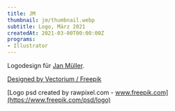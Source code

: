 ```yaml
---
title: JM
thumbnail: jm/thumbnail.webp
subtitle: Logo, März 2021
createdAt: 2021-03-00T00:00:00Z
programs:
- Illustrator
---
```


Logodesign für [Jan Müller](https://jan-mueller.at/).

<asset-image src="jm/logo_digital.webp" alt="Digitales Logo"></asset-image>
[Designed by Vectorium / Freepik](http://www.freepik.com)
<p></p>

<asset-image src="jm/logo_print.webp" alt="Gedrucktes Logo"></asset-image>
[Logo psd created by rawpixel.com - www.freepik.com](https://www.freepik.com/psd/logo)
<p></p>
